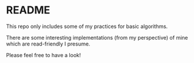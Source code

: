 # README

This repo only includes some of my practices for basic algorithms.

There are some interesting implementations (from my perspective) of mine which are read-friendly I presume.

Please feel free to have a look!
